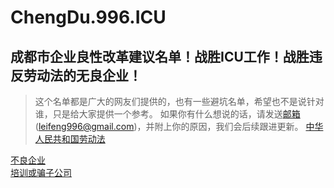 # ChengDu.996.ICU
## 成都市企业良性改革建议名单！战胜ICU工作！战胜违反劳动法的无良企业！
> 这个名单都是广大的网友们提供的，也有一些避坑名单，希望也不是说针对谁，只是给大家提供一个参考。
> 如果你有什么想说的话，请发送<a href="mailto:leifeng996@gmail.com">邮箱</a>(leifeng996@gmail.com)，并附上你的原因，我们会后续跟进更新。
[中华人民共和国劳动法](https://github.com/ToEnjoyLife/ChengDu.996.ICU/blob/main/%E4%B8%AD%E5%8D%8E%E4%BA%BA%E6%B0%91%E5%85%B1%E5%92%8C%E5%9B%BD%E5%8A%B3%E5%8A%A8%E6%B3%95.pdf)  

[不良企业](https://github.com/ToEnjoyLife/ChengDu.996.ICU/blob/main/list/icu-list.md)  
[培训或骗子公司](https://github.com/ToEnjoyLife/ChengDu.996.ICU/blob/main/list/swindler-list.md)
